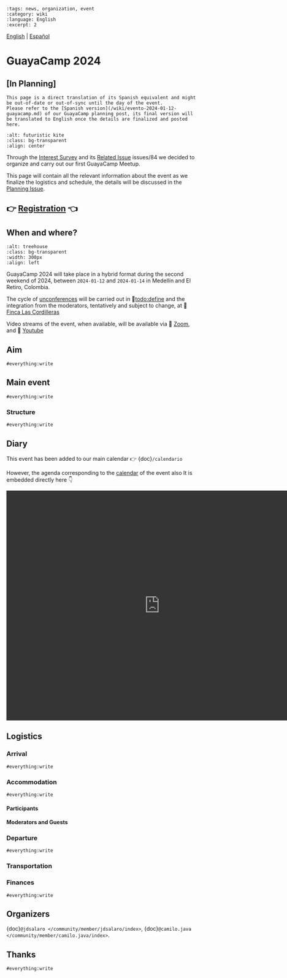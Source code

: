 ```{post} 2023-10-12
:tags: news, organization, event
:category: wiki
:language: English
:excerpt: 2
```

[English](/wiki/evento-2024-01-12-guayacamp-en.md) | [Español](/wiki/evento-2024-01-12-guayacamp.md) <!-- l10n:select -->


# GuayaCamp 2024
## [In Planning]

```{warning} This is an example
This page is a direct translation of its Spanish equivalent and might be out-of-date or out-of-sync until the day of the event. 
Please refer to the [Spanish version](/wiki/evento-2024-01-12-guayacamp.md) of our GuayaCamp planning post, its final version will be translated to English once the details are finalized and posted here.
```

```{image} ./evento-2024-01-12-guayacamp.md-data/kite.png
:alt: futuristic kite
:class: bg-transparent
:align: center
```

Through the [Interest Survey](https://docs.google.com/forms/d/1JjcP6s8lYX-oGFBXbnbgsk9Xk15iuC_clavsjp5LCkw) and its [Related Issue](https://gitlab.com/guayahack/main/-/117) issues/84 we decided to organize and carry out our first GuayaCamp Meetup.

This page will contain all the relevant information about the event as we finalize the logistics and schedule, the details will be discussed in the [Planning Issue](https://gitlab.com/guayahack/main/-/issues/117).

## 👉 [Registration](https://docs.google.com/forms/d/1JjcP6s8lYX-oGFBXbnbgsk9Xk15iuC_clavsjp5LCkw/edit#responses) 👈

## When and where?

```{image} ./evento-2024-01-12-guayacamp.md-data/treehouse.png
:alt: treehouse
:class: bg-transparent
:width: 300px
:align: left
```

GuayaCamp 2024 will take place in a hybrid format during the second weekend of 2024, between `2024-01-12` and `2024-01-14` in Medellín and El Retiro, Colombia.

The cycle of [unconferences](https://es.wikipedia.org/wiki/Desconference) will be carried out in 📍[todo:define](https://maps.app.goo.gl/4YTXGcRULUHSLJw78) and the integration from the moderators, tentatively and subject to change, at 📍 [Finca Las Cordilleras](https://www.instagram.com/lascordilleras/)

Video streams of the event, when available, will be available via 🔗 [Zoom](`#todo:define`), and 🔗 [Youtube](https://www.youtube.com/@guayahack)

## Aim

`#everything:write`

## Main event

`#everything:write`

### Structure

`#everything:write`


## Diary

This event has been added to our main calendar 👉 {doc}`/calendario`

However, the agenda corresponding to the [calendar](https://calendar.google.com/calendar/embed?src=cc1058b39f9c45d8031a5e5aa56e617ade17d58445a6667af420612f54007f16%40group.calendar.google.com&ctz=America%2FBogota) of the event also It is embedded directly here 👇

<div class="responsiveCal">
<iframe src="https://calendar.google.com/calendar/embed?height=600&wkst=2&dates=20240112%2F20240114&bgcolor=%2385ff54&ctz=America%2FBogota&mode=AGENDA&showPrint=1&showNav=0&showTitle=0&showDate=0&showTabs=0& showCalendars=0&src= Y2MxMDU4YjM5ZjljNDVkODAzMWE1ZTVhYTU2ZTYxN2FkZTE3ZDU4NDQ1YTY2NjdhZjQyMDYxMmY1NDAwN2YxNkBncm91cC5jYWxlbmRhci5nb29nbGUuY29t&color=%23F6BF26" style="border:solid 1 px #777; filter: invert(.9) saturate(1.2) hue-rotate(145deg);" width="800" height="600" frameborder="0" scrolling="no"></iframe>
</div>


## Logistics

### Arrival

`#everything:write`

### Accommodation

`#everything:write`

#### Participants

#### Moderators and Guests


### Departure

`#everything:write`

### Transportation

### Finances

`#everything:write`






## Organizers

{doc}`@jdsalaro </community/member/jdsalaro/index>`, {doc}`@camilo.java </community/member/camilo.java/index>`.

## Thanks

`#everything:write`
